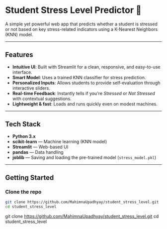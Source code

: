#  Student Stress Level Predictor 🧠

A simple yet powerful web app that predicts whether a student is stressed or not based on key stress-related indicators using a K-Nearest Neighbors (KNN) model.

---

##  Features

- **Intuitive UI**: Built with Streamlit for a clean, responsive, and easy-to-use interface.
- **Smart Model**: Uses a trained KNN classifier for stress prediction.
- **Personalized Inputs**: Allows students to provide self-evaluation through interactive sliders.
- **Real-time Feedback**: Instantly tells if you're *Stressed* or *Not Stressed* with contextual suggestions.
- **Lightweight & fast**: Loads and runs quickly even on modest machines.

---

##  Tech Stack

- **Python 3.x**
- **scikit-learn** — Machine learning (KNN model)
- **Streamlit** — Web-based UI
- **pandas** — Data handling
- **joblib** — Saving and loading the pre-trained model (`stress_model.pkl`)

---

##  Getting Started

### Clone the repo

```bash
git clone https://github.com/MahimnaUpadhyay/student_stress_level.git
cd student_stress_level
```

git clone https://github.com/MahimnaUpadhyay/student_stress_level.git
cd student_stress_level
